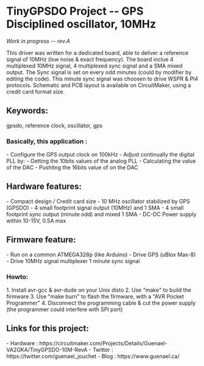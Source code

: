 # TinyGPSDO Project -- GPS Disciplined oscillator, 10MHz

*Work in progress -- rev.A*

This driver was written for a dedicated board, able to deliver a reference signal of 10MHz (low noise & exact frequency). The board inclue 4 multiplexed 10MHz signal, 4 multiplexed sync signal and a SMA mixed output. The Sync signal is set on every odd minutes (could by modifier by editing the code). This minute sync signal was choosen to drive WSPR & PI4 protocols.
Schematic and PCB layout is available on CircuitMaker, using a credit card format size.

<h2>Keywords:</h2>
gpsdo, reference clock, oscillator, gps

<h3>Basically, this application :</h3>
- Configure the GPS output clock on 100kHz
- Adjust continually the digital PLL by:
  - Getting the 10bits values of the analog PLL
  - Calculating the value of the DAC
  - Pushitng the 16bits value of on the DAC
  
<h2>Hardware features:</h2>
- Compact design / Credit card size
- 10 MHz oscillator stabilized by GPS (GPSDO)
- 4 small footprint signal output (10MHz) and 1 SMA
- 4 small footprint sync output (minute odd) and mixed 1 SMA
- DC-DC Power supply within 10-15V, 0.5A max

<h2>Firmware feature:</h2>
- Run on a common ATMEGA328p (like Arduino)
- Drive GPS (uBlox Max-8)
- Drive 10MHz signal multiplexer 1 minute sync signal

<h3>Howto:</h3>
1. Install avr-gcc & avr-dude on your Unix disto
2. Use "make" to build the firmware
3. Use "make burn" to flash the firmware, with a "AVR Pocket Programmer"
4. Disconnect the programming cable & cut the power supply (the programmer could interfere with SPI port)

<h2>Links for this project:</h2>
- Hardware : https://circuitmaker.com/Projects/Details/Guenael-VA2GKA/TinyGPSDO-10M-RevA
- Twitter : https://twitter.com/guenael_jouchet
- Blog : https://www.guenael.ca/
